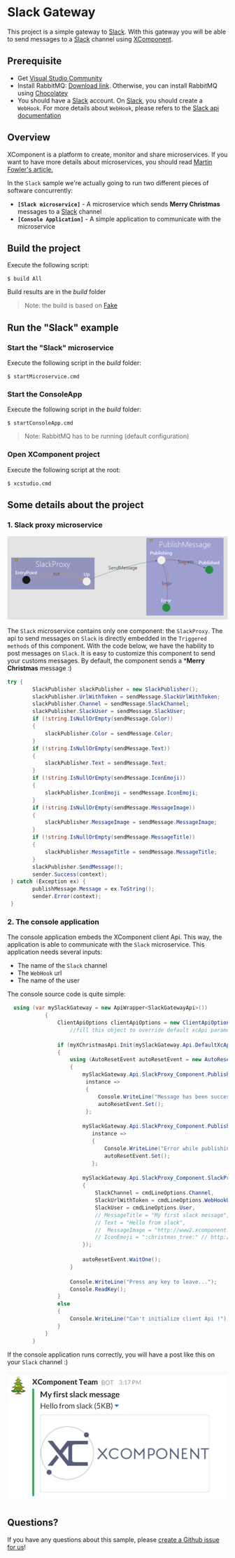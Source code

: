 # Slack Gateway

This project is a simple gateway to [Slack](http://wwww.slack.com). With this gateway you will be able to send messages to a [Slack](http://wwww.slack.com) channel using [XComponent](http://www.xcomponent.com).

## Prerequisite

* Get [Visual Studio Community](https://www.visualstudio.com/en-us/products/visual-studio-community-vs.aspx)
* Install RabbitMQ: [Download link](http://www.rabbitmq.com/download.html). Otherwise, you can install RabbitMQ using [Chocolatey](https://chocolatey.org/packages/rabbitmq)
* You should have a [Slack](http://wwww.slack.com) account. On [Slack](http://wwww.slack.com), you should create a `WebHook`. For more details about `WebHook`, please refers to the [Slack api documentation](https://api.slack.com/)


## Overview

XComponent is a platform to create, monitor and share microservices.
If you want to have more details about microservices, you should read [Martin Fowler's article.](http://martinfowler.com/articles/microservices.html)

In the `Slack` sample we're actually going to run two different pieces of software concurrently:
* **`[Slack microservice]`** - A microservice which sends **Merry Christmas** messages to a [Slack](http://wwww.slack.com) channel
* **`[Console Application]`** - A simple application to communicate with the microservice

## Build the project

Execute the following script:
```
$ build All
```
Build results are in the *build* folder

> Note: the build is based on [Fake](http://fsharp.github.io/FAKE/)

## Run the "Slack" example

### Start the "Slack" microservice

Execute the following script in the *build* folder:
```
$ startMicroservice.cmd
```

### Start the ConsoleApp

Execute the following script in the *build* folder:
```
$ startConsoleApp.cmd
```
> Note: RabbitMQ has to be running (default configuration)

### Open XComponent project

Execute the following script at the root:
```
$ xcstudio.cmd
```

## Some details about the project

### 1. Slack proxy microservice
![Slack proxy component](images/SlackProxy_Image.png)

The `Slack` microservice contains only one component: the `SlackProxy`. The api to send messages on `Slack` is directly embedded in the `Triggered methods` of this component.
With the code below, we have the hability to post messages on `Slack`.
It is easy to customize this component to send your customs messages. By default, the component sends a ***Merry Christmas** message :)

```cs
try {
        SlackPublisher slackPublisher = new SlackPublisher();
        slackPublisher.UrlWithToken = sendMessage.SlackUrlWithToken;
        slackPublisher.Channel = sendMessage.SlackChannel;
        slackPublisher.SlackUser = sendMessage.SlackUser;
        if (!string.IsNullOrEmpty(sendMessage.Color))
        {
            slackPublisher.Color = sendMessage.Color;
        }
        if (!string.IsNullOrEmpty(sendMessage.Text))
        {
            slackPublisher.Text = sendMessage.Text;
        }
        if (!string.IsNullOrEmpty(sendMessage.IconEmoji))
        {
            slackPublisher.IconEmoji = sendMessage.IconEmoji;
        }
        if (!string.IsNullOrEmpty(sendMessage.MessageImage))
        {
            slackPublisher.MessageImage = sendMessage.MessageImage;
        }
        if (!string.IsNullOrEmpty(sendMessage.MessageTitle))
        {
            slackPublisher.MessageTitle = sendMessage.MessageTitle;
        }
        slackPublisher.SendMessage();
        sender.Success(context);
 } catch (Exception ex) {
        publishMessage.Message = ex.ToString();
        sender.Error(context);
 }
```

### 2. The console application

The console application embeds the XComponent client Api. This way, the application is able to communicate with the `Slack` microservice.
This application needs several inputs:
* The name of the `Slack` channel
* The `WebHook` url
* The name of the user 

The console source code is quite simple:
```cs
  using (var mySlackGateway = new ApiWrapper<SlackGatewayApi>())
	        {
	            ClientApiOptions clientApiOptions = new ClientApiOptions();
	                //fill this object to override default xcApi parameters

	            if (myXChristmasApi.Init(mySlackGateway.Api.DefaultXcApiFileName, clientApiOptions))
	            {
	                using (AutoResetEvent autoResetEvent = new AutoResetEvent(false))
	                {
                        mySlackGateway.Api.SlackProxy_Component.PublishMessage_StateMachine.Published_State.InstanceUpdated +=
                         instance =>
                         {
                             Console.WriteLine("Message has been successfully published!");
                             autoResetEvent.Set();
                         };

                        mySlackGateway.Api.SlackProxy_Component.PublishMessage_StateMachine.Error_State.InstanceUpdated +=
                           instance =>
                           {
                               Console.WriteLine("Error while publishing message: " + instance.PublicMember.Message);
                               autoResetEvent.Set();
                           };

                        mySlackGateway.Api.SlackProxy_Component.SlackProxy_StateMachine.SendEvent(new SendMessage()
                        {
                            SlackChannel = cmdLineOptions.Channel,
                            SlackUrlWithToken = cmdLineOptions.WebHookUrl,
                            SlackUser = cmdLineOptions.User,
                            // MessageTitle = "My first slack message",
                            // Text = "Hello from slack",
                            //  MessageImage = "http://www2.xcomponent.com/wp-content/uploads/2015/12/logo-340x1561.png",
                            // IconEmoji = ":christmas_tree:" // http://www.emoji-cheat-sheet.com/
                        });

	                    autoResetEvent.WaitOne();
	                }

                    Console.WriteLine("Press any key to leave...");
                    Console.ReadKey();
                }
	            else
	            {
                    Console.WriteLine("Can't initialize client Api !");
                }
	        }
	    }
```

If the console application runs correctly, you will have a post like this on your `Slack` channel :)

![Slack proxy component](images/slack.png)

## Questions?

If you have any questions about this sample, please [create a Github issue for us](https://github.com/xcomponent/xcomponent/issues)!
